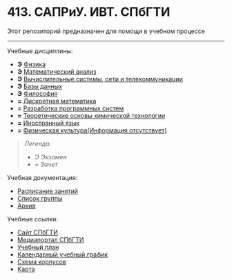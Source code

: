# 413. САПРиУ. ИВТ. СПбГТИ
Этот репозиторий предназначен для помощи в учебном процессе
________

Учебные дисциплины:

* **Э** [Физика](Subjects/Physics.md)
* **Э** [Математический анализ](Subjects/MathematicalAnalysis.md)
* **Э** [Вычислительные системы, сети и телекоммуникации](Subjects/ComputingSystemsNetworks&Telecommunications.md)
* **Э** [Базы данных](Subjects/Databases.md)
* **Э** [Философия](Subjects/Philosophy.md)
* **=** [Дискретная математика](Subjects/DiscreteMath.md)
* **=** [Разработка программных систем](Subjects/DevelopmentOfSoftwareSystems.md)
* **=** [Теоретические основы химической технологии](Subjects/TheoreticalFoundationsOfChemicalTechnology.md)
* **=** [Иностранный язык](https://t.me/joinchat/d1iGGmV8-5w3ZmZi)
* **=** [Физическая культура(Информация отсутствует)](Subjects/PhysicalCulture.md)

>*Легенда.*
>* *Э Экзамен*
>* *= Зачет*


Учебная документация:
* [Расписание занятий](Files/Documents/Timetable_sem_3.md#Расписание)
* [Список группы](Files/Documents/GroupList_sem_3.md)
* [Архив](Archive)

Учебные ссылки:
* [Сайт СПбГТИ](http://technolog.edu.ru/)
* [Медиапортал СПбГТИ](https://media.technolog.edu.ru/index.php?lang=ru)
* [Учебный план](http://technolog.edu.ru/sveden/files/09.03.01_2019_UP.pdf)
* [Календарный учебный график](http://technolog.edu.ru/sveden/files/09.03.01_2019_SAPR_Grafik.pdf)
* [Схема корпусов](http://technolog.edu.ru/kontakti/karta_instituta)
* [Карта](Files/Documents/Карта.jpg)
